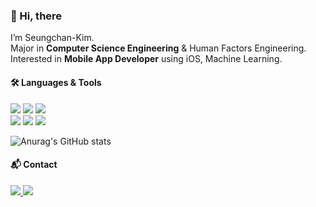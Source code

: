### 👋 Hi, there  

I’m Seungchan-Kim.  
Major in **Computer Science Engineering** & Human Factors Engineering.  
Interested in **Mobile App Developer** using iOS, Machine Learning.  

#### 🛠️	**Languages & Tools**  

<img src="https://img.shields.io/badge/Swift-FA7343?style=flat-square&logo=Swift&logoColor=white"/> <img src="https://img.shields.io/badge/Python-3776AB?style=flat-square&logo=Python&logoColor=white"/> <img src="https://img.shields.io/badge/C++-00599C?style=flat-square&logo=Cplusplus&logoColor=white"/>  
<img src="https://img.shields.io/badge/Xcode-147EFB?style=flat-square&logo=Xcode&logoColor=white"/> <img src="https://img.shields.io/badge/ReactiveX-B7178C?style=flat-square&logo=ReactiveX&logoColor=white"/> <img src="https://img.shields.io/badge/Git-F05032?style=flat-square&logo=Git&logoColor=white"/>  


![Anurag's GitHub stats](https://github-readme-stats.vercel.app/api?username=SChan-Kim&show_icons=true)  

#### 📬 **Contact**  

<a href="instufld@gmail.com"><img src="https://img.shields.io/badge/instfld@gmail.com-EA4335?style=flat-square&logo=Gmail&logoColor=white"/> <a href="chankim1014@unist.ac.kr"><img src="https://img.shields.io/badge/chankim1014@unist.ac.kr-005FF9?style=flat-square&logo=Mail.Ru&logoColor=white"/>  
